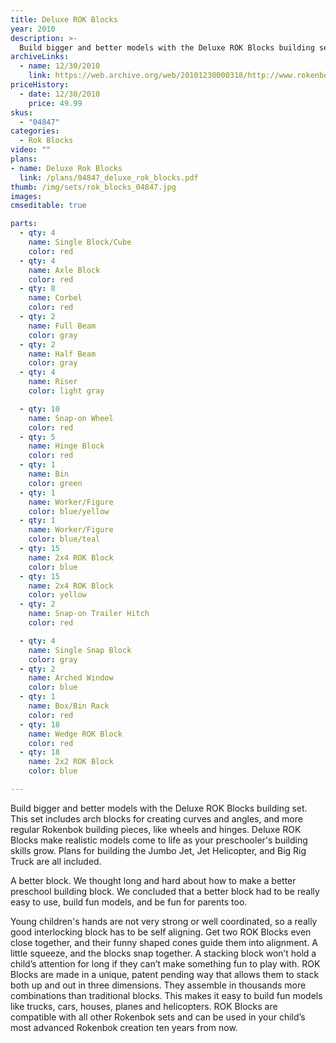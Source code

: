 ```yaml
---
title: Deluxe ROK Blocks
year: 2010
description: >-
  Build bigger and better models with the Deluxe ROK Blocks building set.  This set includes arch blocks for creating curves and angles, and more regular Rokenbok building pieces, like wheels and hinges.  Deluxe ROK Blocks make realistic models come to life as your preschooler's building skills grow.
archiveLinks:
  - name: 12/30/2010
    link: https://web.archive.org/web/20101230000318/http://www.rokenbok.com/estore/construction/deluxe-rok-blocks
priceHistory:
  - date: 12/30/2010
    price: 49.99
skus:
  - "04847"
categories: 
  - Rok Blocks
video: ""
plans:
- name: Deluxe Rok Blocks
  link: /plans/04847_deluxe_rok_blocks.pdf
thumb: /img/sets/rok_blocks_04847.jpg
images:
cmseditable: true

parts:
  - qty: 4
    name: Single Block/Cube
    color: red
  - qty: 4
    name: Axle Block
    color: red
  - qty: 8
    name: Corbel
    color: red
  - qty: 2
    name: Full Beam
    color: gray
  - qty: 2
    name: Half Beam
    color: gray
  - qty: 4
    name: Riser
    color: light gray

  - qty: 10
    name: Snap-on Wheel
    color: red
  - qty: 5
    name: Hinge Block
    color: red
  - qty: 1
    name: Bin
    color: green
  - qty: 1
    name: Worker/Figure
    color: blue/yellow
  - qty: 1
    name: Worker/Figure
    color: blue/teal
  - qty: 15
    name: 2x4 ROK Block
    color: blue
  - qty: 15
    name: 2x4 ROK Block
    color: yellow
  - qty: 2
    name: Snap-on Trailer Hitch
    color: red

  - qty: 4
    name: Single Snap Block
    color: gray
  - qty: 2
    name: Arched Window
    color: blue
  - qty: 1
    name: Box/Bin Rack
    color: red
  - qty: 18
    name: Wedge ROK Block
    color: red
  - qty: 18
    name: 2x2 ROK Block
    color: blue

---
```

Build bigger and better models with the Deluxe ROK Blocks building set.  This set includes arch blocks for creating curves and angles, and more regular Rokenbok building pieces, like wheels and hinges.  Deluxe ROK Blocks make realistic models come to life as your preschooler's building skills grow.  Plans for building the Jumbo Jet, Jet Helicopter, and Big Rig Truck are all included.

A better block.  We thought long and hard about how to make a better preschool building block. We concluded that a better block had to be really easy to use, build fun models, and be fun for parents too.

Young children's hands are not very strong or well coordinated, so a really good interlocking block has to be self aligning.  Get two ROK Blocks even close together, and their funny shaped cones guide them into alignment.  A little squeeze, and the blocks snap together.  A stacking block won’t hold a child’s attention for long if they can’t make something fun to play with.  ROK Blocks are made in a unique, patent pending way that allows them to stack both up and out in three dimensions. They assemble in thousands more combinations than traditional blocks.  This makes it easy to build fun models like trucks, cars, houses, planes and helicopters.  ROK Blocks are compatible with all other Rokenbok sets and can be used in your child’s most advanced Rokenbok creation ten years from now.
